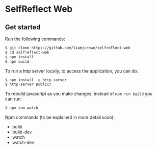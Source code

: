 # SelfReflect Web

## Get started

Run the following commands:

```sh
$ git clone https://github.com/liamjcrewe/selfreflect-web
$ cd selfreflect-web
$ npm install
$ npm build
```

To run a http server locally, to access the application, you can do:

```sh
$ npm install -g http-server
$ http-server public/
```

To rebuild javascript as you make changes, instead of ```npm run build``` you can run:

```sh
$ npm run watch
```

Npm commands (to be explained in more detail soon):
* build
* build-dev
* watch
* watch-dev

